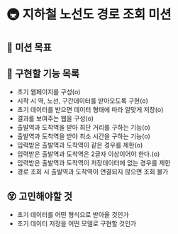 # 🚇 지하철 노선도 경로 조회 미션

## 🎯 미션 목표

## 📝 구현할 기능 목록

- 초기 웹페이지를 구성(o)
- 시작 시 역, 노선, 구간데이터를 받아오도록 구현(o)
- 초기 데이터를 받으면 데이터 형태에 따라 알맞게 저장(o)
- 결과를 보여주는 웹을 구성(o)
- 출발역과 도착역을 받아 최단 거리를 구하는 기능(o)
- 출발역과 도착역을 받아 최소 시간을 구하는 기능(o)
- 입력받은 출발역과 도착역이 같은 경우를 제한(o)
- 입력받은 출발역과 도착역은 2글자 이상이어야 한다.(o)
- 입력받은 출발역과 도착역이 저장데이터에 없는 경우를 제한
- 경로 조회 시 출발역과 도착역이 연결되지 않으면 조회 불가

## 😵 고민해야할 것

- 초기 데이터를 어떤 형식으로 받아올 것인가
- 초기 데이터 저장을 어떤 모델로 구현할 것인가